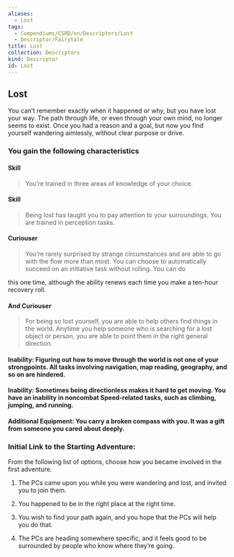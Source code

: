 ```yaml
---
aliases:
  - Lost
tags:
  - Compendiums/CSRD/en/Descriptors/Lost
  - Descriptor/Fairytale
title: Lost
collection: Descriptors
kind: Descriptor
id: Lost
---
```

## Lost    
You can’t remember exactly when it happened or why, but you have lost your way. The path through life, or even through your own mind, no longer seems to exist. Once you had a reason and a goal, but now you find yourself wandering aimlessly, without clear purpose or drive.  
### You gain the following characteristics  
#### Skill  
>You’re trained in three areas of knowledge of your choice.  
#### Skill  
>Being lost has taught you to pay attention to your surroundings. You are trained in perception tasks.  
#### Curiouser  
>You’re rarely surprised by strange circumstances and are able to go with the flow more than most. You can choose to automatically succeed on an initiative task without rolling. You can do  
this one time, although the ability renews each time you make a ten-hour recovery roll.  
#### And Curiouser  
>For being so lost yourself, you are able to help others find things in the world. Anytime you help someone who is searching for a lost object or person, you are able to point them in the right general direction.  
#### Inability: Figuring out how to move through the world is not one of your strongpoints. All tasks involving navigation, map reading, geography, and so on are hindered.  
#### Inability: Sometimes being directionless makes it hard to get moving. You have an inability in noncombat Speed-related tasks, such as climbing, jumping, and running.  
#### Additional Equipment: You carry a broken compass with you. It was a gift from someone you cared about deeply.  
### Initial Link to the Starting Adventure:  
From the following list of options, choose how you became involved in the first adventure.  
1. The PCs came upon you while you were wandering and lost, and invited you to join them.  
2. You happened to be in the right place at the right time.  
3. You wish to find your path again, and you hope that the PCs will help you do that.  
4. The PCs are heading somewhere specific, and it feels good to be surrounded by people who know where they’re going.   
  
  
  
  
